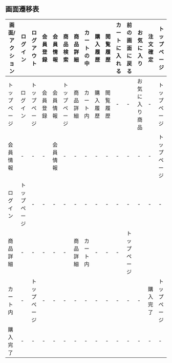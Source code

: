 ## 画面遷移表

|画面/アクション|ログイン|ログアウト|会員登録|会員情報|商品検索|商品詳細|カートの中|購入履歴|閲覧履歴|カートに入れる|前の画面に戻る|お気に入り|注文確定|トップページ|
|--------------|-------|---------|-------|-------|-------|--------|---------|--------|-------|-------------|-------------|---------|-------|----------|
|トップページ|ログイン|トップページ|会員登録|会員情報|トップページ|商品詳細|カート内|購入履歴|閲覧履歴|-|-|お気に入り商品|-|トップページ|
|会員情報|-|-|-|会員情報|-|-|-|-|-|-|-|-|-|トップページ|
|ログイン|トップページ|-|-|-|-|-|-|-|-|-|-|-|-|-|トップページ|
|商品詳細|-|-|-|-|-|商品詳細|カート内|-|-|-|トップページ|
|カート内|-|トップページ|-|-|-|-|-|-|-|-|-|-|購入完了|トップページ|
|購入完了|-|-|-|-|-|-|-|-|-|-|-|-|-|-|トップページ|
